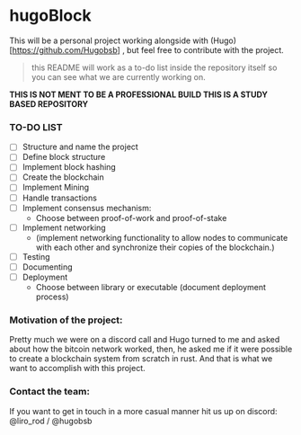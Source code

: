 # hugoBlock
This will be a personal project working alongside with (Hugo)[https://github.com/Hugobsb] , but feel free to contribute with the project.

> this README will work as a to-do list inside the repository itself so you can see what we are currently working on.

**THIS IS NOT MENT TO BE A PROFESSIONAL BUILD THIS IS A STUDY BASED REPOSITORY**

### TO-DO LIST
- [ ] Structure and name the project
- [ ] Define block structure
- [ ] Implement block hashing
- [ ] Create the blockchain
- [ ] Implement Mining
- [ ] Handle transactions
- [ ] Implement consensus mechanism:
  -  Choose between proof-of-work and proof-of-stake
- [ ] Implement networking
  - (implement networking functionality to allow nodes to communicate with each other and synchronize their copies of the blockchain.)
- [ ] Testing 
- [ ] Documenting
- [ ] Deployment 
  - Choose between library or executable (document deployment process)
  
### Motivation of the project:

Pretty much we were on a discord call and Hugo turned to me and asked about how the bitcoin network worked, then, he asked me if it were possible to create a blockchain system from scratch in rust. And that is what we want to accomplish with this project.

### Contact the team:

If you want to get in touch in a more casual manner hit us up on discord: 
@liro_rod / @hugobsb

